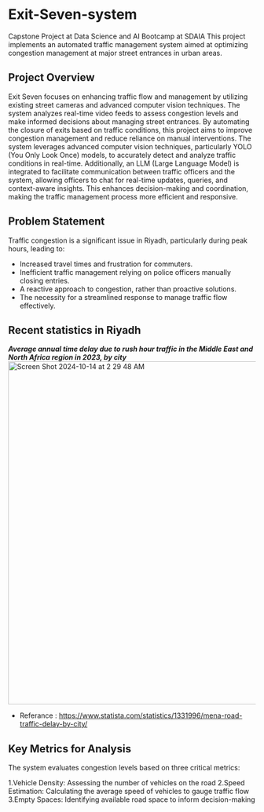 # Exit-Seven-system
Capstone Project at Data Science and AI Bootcamp at SDAIA
This project implements an automated traffic management system aimed at optimizing congestion management at major street entrances in urban areas.

## Project Overview
Exit Seven focuses on enhancing traffic flow and management by utilizing existing street cameras and advanced computer vision techniques. The system analyzes real-time video feeds to assess congestion levels and make informed decisions about managing street entrances. By automating the closure of exits based on traffic conditions, this project aims to improve congestion management and reduce reliance on manual interventions. The system leverages advanced computer vision techniques, particularly YOLO (You Only Look Once) models, to accurately detect and analyze traffic conditions in real-time. Additionally, an LLM (Large Language Model) is integrated to facilitate communication between traffic officers and the system, allowing officers to chat for real-time updates, queries, and context-aware insights. This enhances decision-making and coordination, making the traffic management process more efficient and responsive.

## Problem Statement
Traffic congestion is a significant issue in Riyadh, particularly during peak hours, leading to:

* Increased travel times and frustration for commuters.
* Inefficient traffic management relying on police officers manually closing entries.
* A reactive approach to congestion, rather than proactive solutions.
* The necessity for a streamlined response to manage traffic flow effectively.

## Recent statistics in Riyadh
***Average annual time delay due to rush hour traffic in the Middle East and North Africa region in 2023, by city***
<img width="699" alt="Screen Shot 2024-10-14 at 2 29 48 AM" src="https://github.com/user-attachments/assets/ad6cac01-d8f5-403b-b929-91b861e8bd8a">
- Referance : https://www.statista.com/statistics/1331996/mena-road-traffic-delay-by-city/

## Key Metrics for Analysis
The system evaluates congestion levels based on three critical metrics:

1.Vehicle Density: Assessing the number of vehicles on the road
2.Speed Estimation: Calculating the average speed of vehicles to gauge traffic flow
3.Empty Spaces: Identifying available road space to inform decision-making
